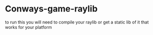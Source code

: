 # Conways-game-raylib
to run this you will need to compile your raylib or get a static lib of it that works for your platform
